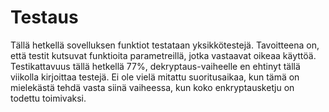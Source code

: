 # Testaus

Tällä hetkellä sovelluksen funktiot testataan yksikkötestejä. Tavoitteena on, että testit kutsuvat funktioita parametreillä, jotka vastaavat oikeaa käyttöä.
Testikattavuus tällä hetkellä 77%, dekryptaus-vaiheelle en ehtinyt tällä viikolla kirjoittaa testejä. Ei ole vielä mitattu suoritusaikaa, kun tämä on mielekästä tehdä vasta siinä vaiheessa, kun koko enkryptausketju on todettu toimivaksi.



